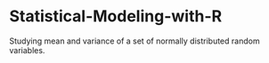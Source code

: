 # Statistical-Modeling-with-R
Studying mean and variance of a set of normally distributed random variables.
